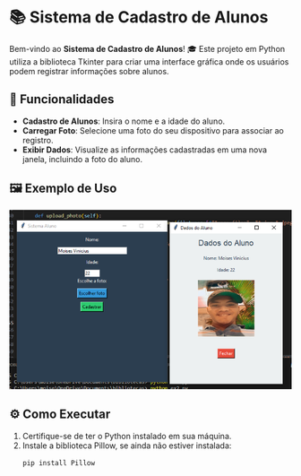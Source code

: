 # 📚 Sistema de Cadastro de Alunos

Bem-vindo ao **Sistema de Cadastro de Alunos**! 🎓 Este projeto em Python utiliza a biblioteca Tkinter para criar uma interface gráfica onde os usuários podem registrar informações sobre alunos.

## 🎯 Funcionalidades

- **Cadastro de Alunos**: Insira o nome e a idade do aluno.
- **Carregar Foto**: Selecione uma foto do seu dispositivo para associar ao registro.
- **Exibir Dados**: Visualize as informações cadastradas em uma nova janela, incluindo a foto do aluno.

## 🖼️ Exemplo de Uso

![Exemplo de uso](img-sistema-aluno.png)  


## ⚙️ Como Executar

1. Certifique-se de ter o Python instalado em sua máquina.
2. Instale a biblioteca Pillow, se ainda não estiver instalada:
   ```bash
   pip install Pillow
